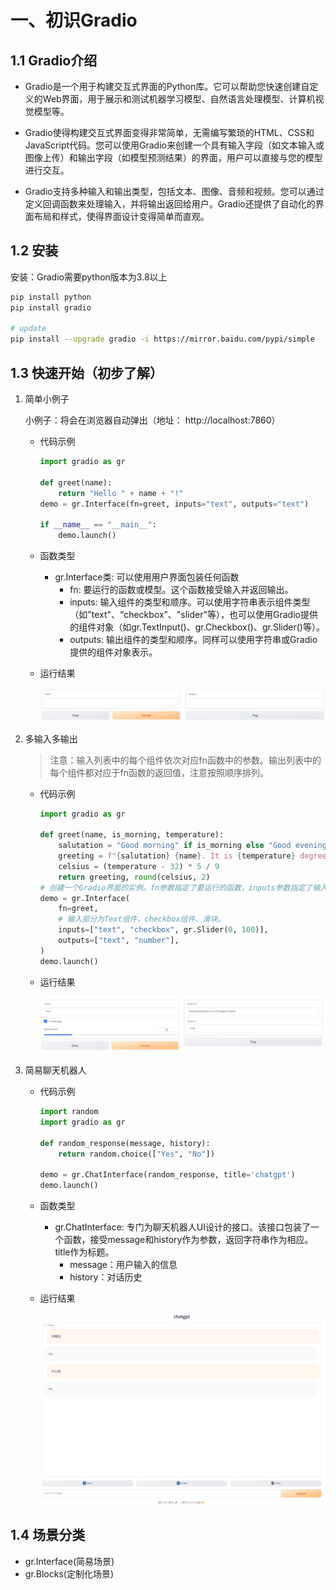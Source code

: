 # 一、初识Gradio

## 1.1 Gradio介绍
- Gradio是一个用于构建交互式界面的Python库。它可以帮助您快速创建自定义的Web界面，用于展示和测试机器学习模型、自然语言处理模型、计算机视觉模型等。

- Gradio使得构建交互式界面变得非常简单，无需编写繁琐的HTML、CSS和JavaScript代码。您可以使用Gradio来创建一个具有输入字段（如文本输入或图像上传）和输出字段（如模型预测结果）的界面，用户可以直接与您的模型进行交互。

-  Gradio支持多种输入和输出类型，包括文本、图像、音频和视频。您可以通过定义回调函数来处理输入，并将输出返回给用户。Gradio还提供了自动化的界面布局和样式，使得界面设计变得简单而直观。

## 1.2 安装

安装：Gradio需要python版本为3.8以上

```sh
pip install python
pip install gradio

# update
pip install --upgrade gradio -i https://mirror.baidu.com/pypi/simple
```

## 1.3 快速开始（初步了解）


1.  简单小例子

    小例子：将会在浏览器自动弹出（地址： http://localhost:7860）

    - 代码示例

        ```python
        import gradio as gr
        
        def greet(name):
            return "Hello " + name + "!"
        demo = gr.Interface(fn=greet, inputs="text", outputs="text")
            
        if __name__ == "__main__":
            demo.launch()   
        ```
    - 函数类型
        - gr.Interface类: 可以使用用户界面包装任何函数
            - fn: 要运行的函数或模型。这个函数接受输入并返回输出。
            - inputs: 输入组件的类型和顺序。可以使用字符串表示组件类型（如"text"、“checkbox”、"slider"等），也可以使用Gradio提供的组件对象（如gr.TextInput()、gr.Checkbox()、gr.Slider()等）。
            - outputs: 输出组件的类型和顺序。同样可以使用字符串或Gradio提供的组件对象表示。

    - 运行结果
        
        ![](/python/framework/gradio/001.png)

2. 多输入多输出

    >注意：输入列表中的每个组件依次对应fn函数中的参数。输出列表中的每个组件都对应于fn函数的返回值，注意按照顺序排列。
    
    - 代码示例

        ```python
        import gradio as gr
        
        def greet(name, is_morning, temperature):
            salutation = "Good morning" if is_morning else "Good evening"
            greeting = f"{salutation} {name}. It is {temperature} degrees today"
            celsius = (temperature - 32) * 5 / 9
            return greeting, round(celsius, 2)
        # 创建一个Gradio界面的实例。fn参数指定了要运行的函数，inputs参数指定了输入组件的类型和顺序，outputs参数指定了输出组件的类型和顺序。在这里，输入组件依次是文本输入、复选框和滑块，输出组件依次是文本输出和数字输出。
        demo = gr.Interface(
            fn=greet,
            # 输入部分为Text组件，checkbox组件、滑块。
            inputs=["text", "checkbox", gr.Slider(0, 100)],
            outputs=["text", "number"],
        )
        demo.launch()
        ```
    - 运行结果

        ![](/python/framework/gradio/002.png)

3. 简易聊天机器人


    - 代码示例
        ```python
        import random
        import gradio as gr
        
        def random_response(message, history):
            return random.choice(["Yes", "No"])
        
        demo = gr.ChatInterface(random_response, title='chatgpt')
        demo.launch()
        ```
    - 函数类型

        - gr.ChatInterface: 专门为聊天机器人UI设计的接口。该接口包装了一个函数，接受message和history作为参数，返回字符串作为相应。title作为标题。
            - message：用户输入的信息
            - history：对话历史
    
    - 运行结果

        ![](/python/framework/gradio/003.png)

## 1.4 场景分类

- gr.Interface(简易场景)
- gr.Blocks(定制化场景)